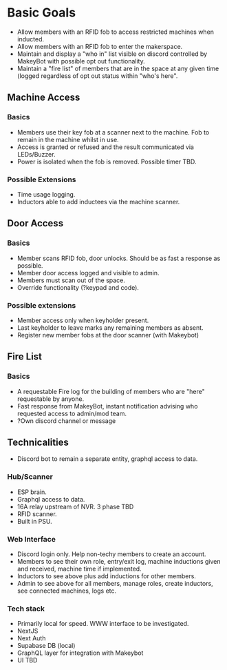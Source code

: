 # Basic Goals
 - Allow members with an RFID fob to access restricted machines when inducted.
 - Allow members with an RFID fob to enter the makerspace.
 - Maintain and display a "who in" list visible on discord controlled by MakeyBot with possible opt out functionality. 
 - Maintain a "fire list" of members that are in the space at any given time (logged regardless of opt out status within "who's here".

## Machine Access
### Basics
 - Members use their key fob at a scanner next to the machine. Fob to remain in the machine whilst in use.
 - Access is granted or refused and the result communicated via LEDs/Buzzer.
 - Power is isolated when the fob is removed. Possible timer TBD.

### Possible Extensions
 - Time usage logging.
 - Inductors able to add inductees via the machine scanner.

## Door Access
### Basics
 - Member scans RFID fob, door unlocks. Should be as fast a response as possible.
 - Member door access logged and visible to admin.
 - Members must scan out of the space.
 - Override functionality (?keypad and code).

### Possible extensions
 - Member access only when keyholder present.
 - Last keyholder to leave marks any remaining members as absent.
 - Register new member fobs at the door scanner (with Makeybot)

## Fire List
### Basics
 - A requestable Fire log for the building of members who are "here" requestable by anyone.
 - Fast response from MakeyBot, instant notification advising who requested access to admin/mod team.
 - ?Own discord channel or message

## Technicalities
 - Discord bot to remain a separate entity, graphql access to data.

### Hub/Scanner
 - ESP brain.
 - Graphql access to data.
 - 16A relay upstream of NVR. 3 phase TBD
 - RFID scanner.
 - Built in PSU.

### Web Interface
 - Discord login only. Help non-techy members to create an account.
 - Members to see their own role, entry/exit log, machine inductions given and received, machine time if implemented.
 - Inductors to see above plus add inductions for other members.
 - Admin to see above for all members, manage roles, create inductors, see connected machines, logs etc.

### Tech stack
 - Primarily local for speed. WWW interface to be investigated.
 - NextJS
 - Next Auth
 - Supabase DB (local)
 - GraphQL layer for integration with Makeybot
 - UI TBD
